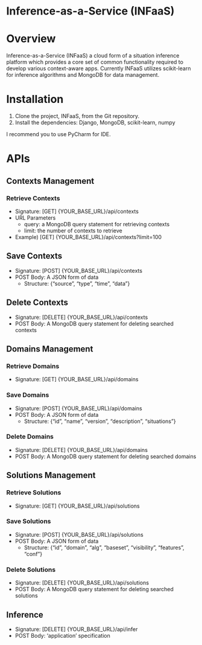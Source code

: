 Inference-as-a-Service (INFaaS)
======
# Overview
Inference-as-a-Service (INFaaS) a cloud form of a situation inference platform which provides a core set of common functionality required to develop various context-aware apps.
Currently INFaaS utilizes scikit-learn for inference algorithms and MongoDB for data management.

# Installation
1. Clone the project, INFaaS, from the Git repository.
2. Install the dependencies: Django, MongoDB, scikit-learn, numpy

I recommend you to use PyCharm for IDE.

# APIs

## Contexts Management

### Retrieve Contexts
* Signature: [GET] {YOUR_BASE_URL}/api/contexts
* URL Parameters
    * query: a MongoDB query statement for retrieving contexts
    * limit: the number of contexts to retrieve
* Example) [GET] {YOUR_BASE_URL}/api/contexts?limit=100

## Save Contexts
* Signature: [POST] {YOUR_BASE_URL}/api/contexts
* POST Body: A JSON form of data
    * Structure: {“source”, “type”, “time”, “data”}

## Delete Contexts
* Signature: [DELETE] {YOUR_BASE_URL}/api/contexts
* POST Body: A MongoDB query statement for deleting searched contexts

## Domains Management

### Retrieve Domains
* Signature: [GET] {YOUR_BASE_URL}/api/domains

### Save Domains
* Signature: [POST] {YOUR_BASE_URL}/api/domains
* POST Body: A JSON form of data
    * Structure: {“id”, “name”, “version”, “description”, “situations”}
    
### Delete Domains
* Signature: [DELETE] {YOUR_BASE_URL}/api/domains
* POST Body: A MongoDB query statement for deleting searched domains

## Solutions Management

### Retrieve Solutions
* Signature: [GET] {YOUR_BASE_URL}/api/solutions

### Save Solutions
* Signature: [POST] {YOUR_BASE_URL}/api/solutions
* POST Body: A JSON form of data
    * Structure: {“id”, “domain”, “alg”, “baseset”, “visibility”, “features”, “conf”}
    
### Delete Solutions
* Signature: [DELETE] {YOUR_BASE_URL}/api/solutions
* POST Body: A MongoDB query statement for deleting searched solutions

## Inference
* Signature: [DELETE] {YOUR_BASE_URL}/api/infer
* POST Body: ‘application’ specification

